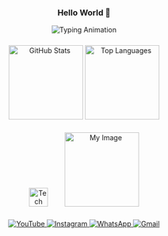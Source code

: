 <h3 align="center">Hello World 👋</h3>

<p align="center">
  <img src="https://readme-typing-svg.demolab.com?font=Fira+Code&pause=1000&color=00C4FF&center=true&vCenter=true&width=500&lines=My+name+is+Matheus+Fernandes...;You+can+call+me+Matthew+or+Snow_Dev&delay=5000" alt="Typing Animation" />
</p>

###

<div align="center">
  <img src="https://github-readme-stats.vercel.app/api?username=SnowDev01&show_icons=true&theme=nord&count_private=true" height="150" alt="GitHub Stats" />
  <img src="https://github-readme-stats.vercel.app/api/top-langs?username=SnowDev01&layout=compact&langs_count=6&theme=nord" height="150" alt="Top Languages" />
</div>

###

<div align="center">
  <!-- Tools / Technologies -->
  <img src="https://skillicons.dev/icons?i=python,java,cs,cpp,godot,bash,neovim,vscode,linux,git,github" height="38" alt="Tech Icons" />
  
  <!-- Personal Image -->
  <img src="https://i.pinimg.com/1200x/ef/84/df/ef84df73c2ebf4068618a401ae3f0f1e.jpg" height="150" alt="My Image" style="margin-left:30px;"/>
</div>

###

<div align="center">
  <!-- Contacts -->
  <a href="https://www.youtube.com/@snow_dev-01" target="_blank">
    <img src="https://img.shields.io/static/v1?message=YouTube&logo=youtube&color=1E90FF&style=for-the-badge&logoColor=white" alt="YouTube" />
  </a>
  <a href="https://www.instagram.com/snow_dev01?igsh=azVmbDR0MWM4bWFs" target="_blank">
    <img src="https://img.shields.io/static/v1?message=Instagram&logo=instagram&color=1E90FF&style=for-the-badge&logoColor=white" alt="Instagram" />
  </a>
  <a href="https://wa.me/5583993884994" target="_blank">
    <img src="https://img.shields.io/static/v1?message=WhatsApp&logo=whatsapp&color=1E90FF&style=for-the-badge&logoColor=white" alt="WhatsApp" />
  </a>
  <a href="mailto:eusoumatheusfernandes@gmail.com" target="_blank">
    <img src="https://img.shields.io/static/v1?message=Gmail&logo=gmail&color=1E90FF&style=for-the-badge&logoColor=white" alt="Gmail" />
  </a>
</div>

